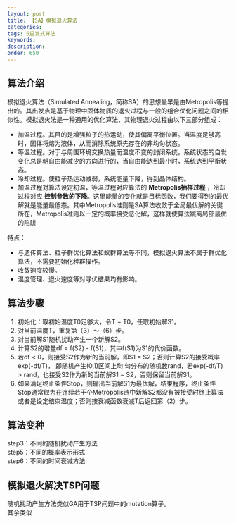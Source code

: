 ```yaml
---
layout: post
title: 【SA】模拟退火算法
categories:
tags: 6启发式算法
keywords:
description:
order: 650
---
```

## 算法介绍
模拟退火算法（Simulated Annealing，简称SA）的思想最早是由Metropolis等提出的。其出发点是基于物理中固体物质的退火过程与一般的组合优化问题之间的相似性。模拟退火法是一种通用的优化算法，其物理退火过程由以下三部分组成：
- 加温过程。其目的是增强粒子的热运动，使其偏离平衡位置。当温度足够高时，固体将熔为液体，从而消除系统原先存在的非均匀状态。
- 等温过程。对于与周围环境交换热量而温度不变的封闭系统，系统状态的自发变化总是朝自由能减少的方向进行的，当自由能达到最小时，系统达到平衡状态。
- 冷却过程。使粒子热运动减弱，系统能量下降，得到晶体结构。
- 加温过程对算法设定初温，等温过程对应算法的 **Metropolis抽样过程** ，冷却过程对应 **控制参数的下降**。这里能量的变化就是目标函数，我们要得到的最优解就是能量最低态。其中Metropolis准则是SA算法收敛于全局最优解的关键所在，Metropolis准则以一定的概率接受恶化解，这样就使算法跳离局部最优的陷阱  


特点：
- 与遗传算法、粒子群优化算法和蚁群算法等不同，模拟退火算法不属于群优化算法，不需要初始化种群操作。
- 收敛速度较慢。
- 温度管理、退火速度等对寻优结果均有影响。


## 算法步骤

1. 初始化：取初始温度T0足够大，令T = T0，任取初始解S1。
2. 对当前温度T，重复第（3）～（6）步。
3. 对当前解S1随机扰动产生一个新解S2。
4. 计算S2的增量df = f(S2) - f(S1)，其中f(S1)为S1的代价函数。
5. 若df < 0，则接受S2作为新的当前解，即S1 = S2；否则计算S2的接受概率exp(-df/T)， 即随机产生(0,1)区间上均
匀分布的随机数rand，若exp(-df/T) > rand，也接受S2作为新的当前解S1 = S2，否则保留当前解S1。
6. 如果满足终止条件Stop，则输出当前解S1为最优解，结束程序，终止条件Stop通常取为在连续若干个Metropolis链中新解S2都没有被接受时终止算法或者是设定结束温度；否则按衰减函数衰减T后返回第（2）步。


## 算法变种
step3：不同的随机扰动产生方法  
step5：不同的概率表示形式  
step6：不同的时间衰减方法


## 模拟退火解决TSP问题
随机扰动产生方法类似GA用于TSP问题中的mutation算子。  
其余类似
